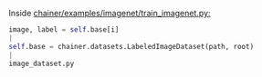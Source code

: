 Inside [chainer/examples/imagenet/train_imagenet.py:](https://github.com/chainer/chainer/blob/a9982a8b426dd07eb1ec4e7695a7bc546ecc6063/examples/imagenet/train_imagenet.py#L47)

```python
image, label = self.base[i] 
|
self.base = chainer.datasets.LabeledImageDataset(path, root) 
|
image_dataset.py
```
